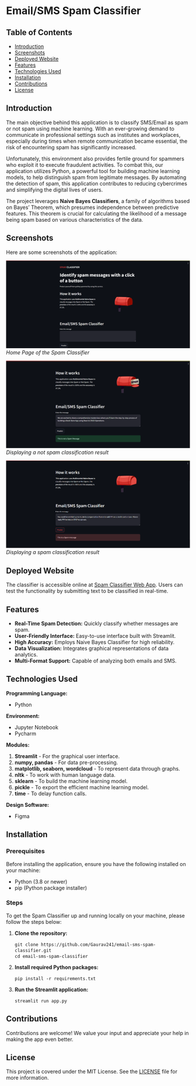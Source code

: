 # Email/SMS Spam Classifier

## Table of Contents
- [Introduction](#introduction)
- [Screenshots](#screenshots)
- [Deployed Website](#deployed-website)
- [Features](#features)
- [Technologies Used](#technologies-used)
- [Installation](#installation)
- [Contributions](#contributions)
- [License](#license)

## Introduction

The main objective behind this application is to classify SMS/Email as spam or not spam using machine learning. With an ever-growing demand to communicate in professional settings such as institutes and workplaces, especially during times when remote communication became essential, the risk of encountering spam has significantly increased.

Unfortunately, this environment also provides fertile ground for spammers who exploit it to execute fraudulent activities. To combat this, our application utilizes Python, a powerful tool for building machine learning models, to help distinguish spam from legitimate messages. By automating the detection of spam, this application contributes to reducing cybercrimes and simplifying the digital lives of users.

The project leverages **Naive Bayes Classifiers**, a family of algorithms based on Bayes’ Theorem, which presumes independence between predictive features. This theorem is crucial for calculating the likelihood of a message being spam based on various characteristics of the data.

## Screenshots

Here are some screenshots of the application:

![Home Page](visuals/ss/Home.png)
*Home Page of the Spam Classifier*

![Not Spam Message](visuals/ss/NotSpam.png)
*Displaying a not spam classification result*

![Spam Message](visuals/ss/Spam.png)
*Displaying a spam classification result*

## Deployed Website

The classifier is accessible online at [Spam Classifier Web App](https://email-sms-spam-classifier-u9ws.onrender.com/). Users can test the functionality by submitting text to be classified in real-time.

## Features

- **Real-Time Spam Detection:** Quickly classify whether messages are spam.
- **User-Friendly Interface:** Easy-to-use interface built with Streamlit.
- **High Accuracy:** Employs Naive Bayes Classifier for high reliability.
- **Data Visualization:** Integrates graphical representations of data analytics.
- **Multi-Format Support:** Capable of analyzing both emails and SMS.

## Technologies Used

**Programming Language:** 
- Python

**Environment:**
- Jupyter Notebook
- Pycharm

**Modules:**
1. **Streamlit** - For the graphical user interface.
2. **numpy, pandas** - For data pre-processing.
3. **matplotlib, seaborn, wordcloud** - To represent data through graphs.
4. **nltk** - To work with human language data.
5. **sklearn** - To build the machine learning model.
6. **pickle** - To export the efficient machine learning model.
7. **time** - To delay function calls.

**Design Software:**
- Figma

## Installation

### Prerequisites
Before installing the application, ensure you have the following installed on your machine:
- Python (3.8 or newer)
- pip (Python package installer)

### Steps
To get the Spam Classifier up and running locally on your machine, please follow the steps below:

1. **Clone the repository:**
   ```
   git clone https://github.com/Gaurav241/email-sms-spam-classifier.git
   cd email-sms-spam-classifier
   ```
2. **Install required Python packages:**
   ```
   pip install -r requirements.txt
   ```
3. **Run the Streamlit application:**
    ```
    streamlit run app.py
    ```

## Contributions

Contributions are welcome! We value your input and appreciate your help in making the app even better.

## License

This project is covered under the MIT License. See the [LICENSE](LICENSE.txt) file for more information.
